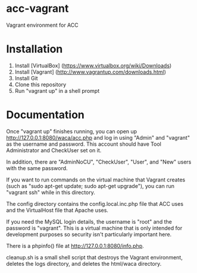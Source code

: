 acc-vagrant
===========

Vagrant environment for ACC

# Installation

1. Install [VirtualBox] (https://www.virtualbox.org/wiki/Downloads)
2. Install [Vagrant] (http://www.vagrantup.com/downloads.html)
3. Install Git
4. Clone this repository
5. Run "vagrant up" in a shell prompt


# Documentation
Once "vagrant up" finishes running, you can open up http://127.0.0.1:8080/waca/acc.php and log in using "Admin" and "vagrant" as the username and password. This account should have Tool Administrator and CheckUser set on it.

In addition, there are "AdminNoCU", "CheckUser", "User", and "New" users with the same password.

If you want to run commands on the virtual machine that Vagrant creates (such as "sudo apt-get update; sudo apt-get upgrade"), you can run "vagrant ssh" while in this directory. 

The config directory contains the config.local.inc.php file that ACC uses and the VirtualHost file that Apache uses.

If you need the MySQL login details, the username is "root" and the password is "vagrant". This is a virtual machine that is only intended for development purposes so security isn't particularly important here.

There is a phpinfo() file at http://127.0.0.1:8080/info.php.

cleanup.sh is a small shell script that destroys the Vagrant environment, deletes the logs directory, and deletes the html/waca directory.

